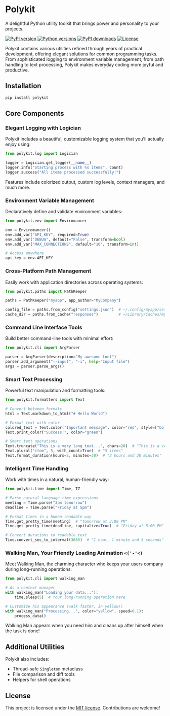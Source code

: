 # Polykit

A delightful Python utility toolkit that brings power and personality to your projects.

[![PyPI version](https://img.shields.io/pypi/v/polykit.svg)](https://pypi.org/project/polykit/)
[![Python versions](https://img.shields.io/pypi/pyversions/polykit.svg)](https://pypi.org/project/polykit/)
[![PyPI downloads](https://img.shields.io/pypi/dm/polykit.svg)](https://pypi.org/project/polykit/)
[![License](https://img.shields.io/pypi/l/polykit.svg)](https://github.com/dannystewart/polykit/blob/main/LICENSE)

Polykit contains various utilities refined through years of practical development, offering elegant solutions for common programming tasks. From sophisticated logging to environment variable management, from path handling to text processing, Polykit makes everyday coding more joyful and productive.

## Installation

```bash
pip install polykit
```

## Core Components

### Elegant Logging with Logician

Polykit includes a beautiful, customizable logging system that you'll actually enjoy using:

```python
from polykit.log import Logician

logger = Logician.get_logger(__name__)
logger.info("Starting process with %s items", count)
logger.success("All items processed successfully!")
```

Features include colorized output, custom log levels, context managers, and much more.

### Environment Variable Management

Declaratively define and validate environment variables:

```python
from polykit.env import Enviromancer

env = Enviromancer()
env.add_var("API_KEY", required=True)
env.add_var("DEBUG", default="False", transform=bool)
env.add_var("MAX_CONNECTIONS", default="10", transform=int)

# Access anywhere
api_key = env.API_KEY
```

### Cross-Platform Path Management

Easily work with application directories across operating systems:

```python
from polykit.paths import PathKeeper

paths = PathKeeper("myapp", app_author="MyCompany")

config_file = paths.from_config("settings.json")  # ~/.config/myapp/settings.json on Linux
cache_dir = paths.from_cache("responses")         # ~/Library/Caches/myapp/responses on macOS
```

### Command Line Interface Tools

Build better command-line tools with minimal effort:

```python
from polykit.cli import ArgParser

parser = ArgParser(description="My awesome tool")
parser.add_argument("--input", "-i", help="Input file")
args = parser.parse_args()
```

### Smart Text Processing

Powerful text manipulation and formatting tools:

```python
from polykit.formatters import Text

# Convert between formats
html = Text.markdown_to_html("# Hello World")

# Format text with color
colored_text = Text.color("Important message", color="red", style=["bold"])
Text.print_color("Success!", color="green")

# Smart text operations
Text.truncate("This is a very long text...", chars=20)  # "This is a very lon..."
Text.plural("item", 5, with_count=True)  # "5 items"
Text.format_duration(hours=2, minutes=30)  # "2 hours and 30 minutes"
```

### Intelligent Time Handling

Work with times in a natural, human-friendly way:

```python
from polykit.time import Time, TZ

# Parse natural language time expressions
meeting = Time.parse("3pm tomorrow")
deadline = Time.parse("Friday at 5pm")

# Format times in a human-readable way
Time.get_pretty_time(meeting)  # "tomorrow at 3:00 PM"
Time.get_pretty_time(deadline, capitalize=True)  # "Friday at 5:00 PM"

# Convert durations to readable text
Time.convert_sec_to_interval(3665)  # "1 hour, 1 minute and 5 seconds"
```

### Walking Man, Your Friendly Loading Animation `<('-'<)`

Meet Walking Man, the charming character who keeps your users company during long-running operations:

```python
from polykit.cli import walking_man

# As a context manager
with walking_man("Loading your data..."):
    time.sleep(5)  # Your long-running operation here

# Customize his appearance (walk faster, in yellow!)
with walking_man("Processing...", color="yellow", speed=0.1):
    process_data()
```

Walking Man appears when you need him and cleans up after himself when the task is done!

## Additional Utilities

Polykit also includes:

- Thread-safe `Singleton` metaclass
- File comparison and diff tools
- Helpers for shell operations

## License

This project is licensed under the [MIT license](https://github.com/dannystewart/polykit/blob/main/LICENSE). Contributions are welcome!
